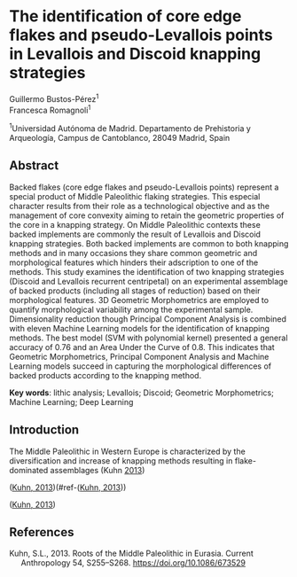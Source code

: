 # The identification of core edge flakes and pseudo-Levallois points in Levallois and Discoid knapping strategies

Guillermo Bustos-Pérez<sup>1</sup>  
Francesca Romagnoli<sup>1</sup>

<sup>1</sup>Universidad Autónoma de Madrid. Departamento de Prehistoria
y Arqueología, Campus de Cantoblanco, 28049 Madrid, Spain

## Abstract

Backed flakes (core edge flakes and pseudo-Levallois points) represent a
special product of Middle Paleolithic flaking strategies. This especial
character results from their role as a technological objective and as
the management of core convexity aiming to retain the geometric
properties of the core in a knapping strategy. On Middle Paleolithic
contexts these backed implements are commonly the result of Levallois
and Discoid knapping strategies. Both backed implements are common to
both knapping methods and in many occasions they share common geometric
and morphological features which hinders their adscription to one of the
methods. This study examines the identification of two knapping
strategies (Discoid and Levallois recurrent centripetal) on an
experimental assemblage of backed products (including all stages of
reduction) based on their morphological features. 3D Geometric
Morphometrics are employed to quantify morphological variability among
the experimental sample. Dimensionality reduction though Principal
Component Analysis is combined with eleven Machine Learning models for
the identification of knapping methods. The best model (SVM with
polynomial kernel) presented a general accuracy of 0.76 and an Area
Under the Curve of 0.8. This indicates that Geometric Morphometrics,
Principal Component Analysis and Machine Learning models succeed in
capturing the morphological differences of backed products according to
the knapping method.

**Key words**: lithic analysis; Levallois; Discoid; Geometric
Morphometrics; Machine Learning; Deep Learning

## Introduction

The Middle Paleolithic in Western Europe is characterized by the
diversification and increase of knapping methods resulting in
flake-dominated assemblages (Kuhn [2013](#ref-%5B@kuhn_roots_2013%5D))

([Kuhn, 2013](#ref-kuhn_roots_2013))(#ref-([Kuhn,
2013](#ref-kuhn_roots_2013)))

([Kuhn, 2013](#ref-kuhn_roots_2013))

## References

<div id="refs" class="references csl-bib-body hanging-indent">

<div id="ref-kuhn_roots_2013" class="csl-entry">

Kuhn, S.L., 2013. Roots of the Middle Paleolithic in Eurasia. Current
Anthropology 54, S255–S268. <https://doi.org/10.1086/673529>

</div>

</div>
